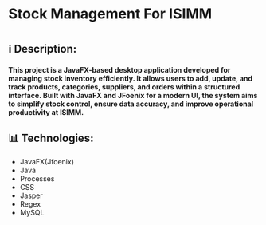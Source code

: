 <h1>Stock Management For ISIMM </h1>
<h1> </h1>
<h1> </h1>

<h2>ℹ️ Description:</h2>
<h4>This project is a JavaFX-based desktop application developed for managing stock inventory efficiently. It allows users to add, update, and track products, categories, suppliers, and orders within a structured interface. Built with JavaFX and JFoenix for a modern UI, the system aims to simplify stock control, ensure data accuracy, and improve operational productivity at ISIMM.</h4>
<h2>📊 Technologies:</h2>
<ul>
<li>JavaFX(Jfoenix)</li>
<li>Java</li>
<li>Processes</li>
<li>CSS</li>
<li>Jasper</li>
<li>Regex</li>
<li>MySQL</li>
</ul>

 
